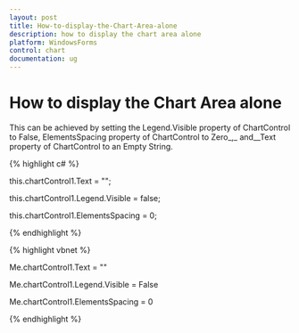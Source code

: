 ```yaml
---
layout: post
title: How-to-display-the-Chart-Area-alone
description: how to display the chart area alone
platform: WindowsForms
control: chart
documentation: ug
---
```


# How to display the Chart Area alone

This can be achieved by setting the Legend.Visible property of ChartControl to False, ElementsSpacing property of ChartControl to Zero_,_ and__Text property of ChartControl to an Empty String.



 {% highlight c# %}



this.chartControl1.Text = "";

this.chartControl1.Legend.Visible = false;

this.chartControl1.ElementsSpacing = 0;

{% endhighlight %}

{% highlight vbnet %}



Me.chartControl1.Text = ""

Me.chartControl1.Legend.Visible = False

Me.chartControl1.ElementsSpacing = 0

{% endhighlight %}

